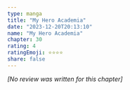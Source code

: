 ```yaml
---
type: manga
title: "My Hero Academia"
date: "2023-12-20T20:13:10"
name: "My Hero Academia"
chapter: 30
rating: 4
ratingEmoji: ⭐️⭐️⭐️⭐️
share: false
---
```


_[No review was written for this chapter]_
